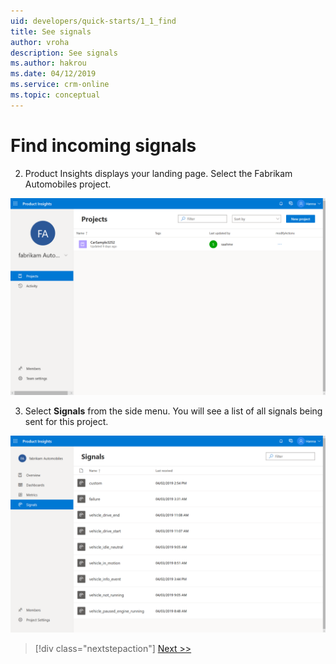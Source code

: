 ```yaml
---
uid: developers/quick-starts/1_1_find
title: See signals
author: vroha
description: See signals
ms.author: hakrou
ms.date: 04/12/2019
ms.service: crm-online
ms.topic: conceptual
---
```


# Find incoming signals

2. Product Insights displays your landing page. Select the Fabrikam Automobiles project. 

![Landing page](1_FabrikamPage.PNG)

3. Select **Signals** from the side menu. You will see a list of all signals being sent for this project. 

![Signals page](1_Signals.PNG)

> [!div class="nextstepaction"]
> [Next >>](1_2_examine.md)



